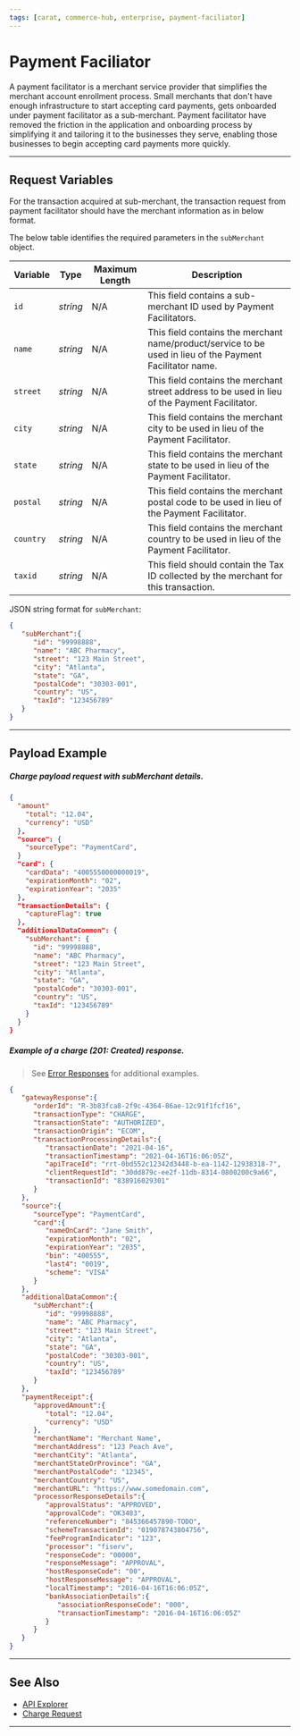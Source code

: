```yaml
---
tags: [carat, commerce-hub, enterprise, payment-faciliator]
---
```


# Payment Faciliator

A payment facilitator is a merchant service provider that simplifies the merchant account enrollment process. Small merchants that don't have enough infrastructure to start accepting card payments, gets onboarded under payment facilitator as a sub-merchant. Payment facilitator have removed the friction in the application and onboarding process by simplifying it and tailoring it to the businesses they serve, enabling those businesses to begin accepting card payments more quickly.

---

## Request Variables

For the transaction acquired at sub-merchant, the transaction request from payment facilitator should have the merchant information as in below format.

<!--
type: tab
title: subMerchant
-->

The below table identifies the required parameters in the `subMerchant` object.

| Variable | Type| Maximum Length | Description |
|---------|----------|----------------|---------|
|`id` | *string* | N/A | This field contains a sub-merchant ID used by Payment Facilitators. |
|`name` | *string* | N/A | This field contains the merchant name/product/service to be used in lieu of the Payment Facilitator name. |
|`street` | *string* | N/A | This field contains the merchant street address to be used in lieu of the Payment Facilitator. |
|`city` | *string* | N/A | This field contains the merchant city to be used in lieu of the Payment Facilitator. |
|`state` | *string* | N/A | This field contains the merchant state to be used in lieu of the Payment Facilitator. |
|`postal` | *string* | N/A | This field contains the merchant postal code to be used in lieu of the Payment Facilitator. |
|`country` | *string* | N/A | This field contains the merchant country to be used in lieu of the Payment Facilitator. |
|`taxid` | *string* | N/A | This field should contain the Tax ID collected by the merchant for this transaction. |

<!--
type: tab
title: JSON Example
-->

JSON string format for `subMerchant`:

```json
{
   "subMerchant":{
      "id": "99998888",
      "name": "ABC Pharmacy",
      "street": "123 Main Street",
      "city": "Atlanta",
      "state": "GA",
      "postalCode": "30303-001",
      "country": "US",
      "taxId": "123456789"
   }
}
```

<!-- type: tab-end -->

---

## Payload Example

<!--
type: tab
title: Request
-->

##### Charge payload request with subMerchant details.

```json
{
  "amount"
    "total": "12.04",
    "currency": "USD"
  },
  "source": {
    "sourceType": "PaymentCard",
  }
  "card": {
    "cardData": "4005550000000019",
    "expirationMonth": "02",
    "expirationYear": "2035"
  },
  "transactionDetails": {
    "captureFlag": true
  },
  "additionalDataCommon": {
    "subMerchant": {
      "id": "99998888",
      "name": "ABC Pharmacy",
      "street": "123 Main Street",
      "city": "Atlanta",
      "state": "GA",
      "postalCode": "30303-001",
      "country": "US",
      "taxId": "123456789"
    }
  }
}
```
<!--
type: tab
title: Response
-->

##### Example of a charge (201: Created) response.

<!-- theme: info -->
> See [Error Responses](?path=docs/Resources/Guides/Response-Codes/HTTP.md) for additional examples.
```json
{
   "gatewayResponse":{
      "orderId": "R-3b83fca8-2f9c-4364-86ae-12c91f1fcf16",
      "transactionType": "CHARGE",
      "transactionState": "AUTHORIZED",
      "transactionOrigin": "ECOM",
      "transactionProcessingDetails":{
         "transactionDate": "2021-04-16",
         "transactionTimestamp": "2021-04-16T16:06:05Z",
         "apiTraceId": "rrt-0bd552c12342d3448-b-ea-1142-12938318-7",
         "clientRequestId": "30dd879c-ee2f-11db-8314-0800200c9a66",
         "transactionId": "838916029301"
      }
   },
   "source":{
      "sourceType": "PaymentCard",
      "card":{
         "nameOnCard": "Jane Smith",
         "expirationMonth": "02",
         "expirationYear": "2035",
         "bin": "400555",
         "last4": "0019",
         "scheme": "VISA"
      }
   },
   "additionalDataCommon":{
      "subMerchant":{
         "id": "99998888",
         "name": "ABC Pharmacy",
         "street": "123 Main Street",
         "city": "Atlanta",
         "state": "GA",
         "postalCode": "30303-001",
         "country": "US",
         "taxId": "123456789"
      }
   },
   "paymentReceipt":{
      "approvedAmount":{
         "total": "12.04",
         "currency": "USD"
      },
      "merchantName": "Merchant Name",
      "merchantAddress": "123 Peach Ave",
      "merchantCity": "Atlanta",
      "merchantStateOrProvince": "GA",
      "merchantPostalCode": "12345",
      "merchantCountry": "US",
      "merchantURL": "https://www.somedomain.com",
      "processorResponseDetails":{
         "approvalStatus": "APPROVED",
         "approvalCode": "OK3483",
         "referenceNumber": "845366457890-TODO",
         "schemeTransactionId": "019078743804756",
         "feeProgramIndicator": "123",
         "processor": "fiserv",
         "responseCode": "00000",
         "responseMessage": "APPROVAL",
         "hostResponseCode": "00",
         "hostResponseMessage": "APPROVAL",
         "localTimestamp": "2016-04-16T16:06:05Z",
         "bankAssociationDetails":{
            "associationResponseCode": "000",
            "transactionTimestamp": "2016-04-16T16:06:05Z"
         }
      }
   }
}
```

<!-- type: tab-end -->

---

## See Also

- [API Explorer](../api/?type=post&path=/payments/v1/charges)
- [Charge Request](?path=docs/Resources/API-Documents/Payments/Charges.md)

---